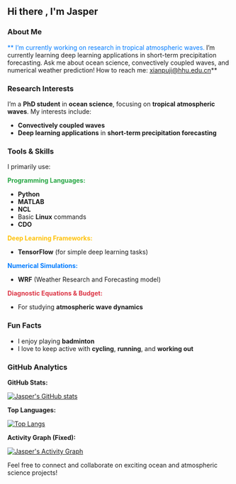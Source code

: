 ## Hi there , I'm Jasper 

### About Me

<span style="color: #007bff;">** I’m currently working on research in tropical atmospheric waves.**</span>
<span style="color: #28a745;">** I’m currently learning deep learning applications in short-term precipitation forecasting.**</span>
<span style="color: #ffc107;">** Ask me about ocean science, convectively coupled waves, and numerical weather prediction!**</span>
<span style="color: #dc3545;">** How to reach me: [xianpuji@hhu.edu.cn](mailto:xianpuji@hhu.edu.cn)**</span>

### Research Interests

I’m a **PhD student** in **ocean science**, focusing on **tropical atmospheric waves**. My interests include:

- **Convectively coupled waves**
- **Deep learning applications** in **short-term precipitation forecasting**

### Tools & Skills

I primarily use:

<span style="color: #28a745;">**Programming Languages:**</span>

* **Python** 
* **MATLAB** 
* **NCL** 
* Basic **Linux** commands 
* **CDO** 

<span style="color: #ffc107;">**Deep Learning Frameworks:**</span>

* **TensorFlow**  (for simple deep learning tasks)

<span style="color: #007bff;">**Numerical Simulations:**</span>

* **WRF** (Weather Research and Forecasting model) ️

<span style="color: #dc3545;">**Diagnostic Equations & Budget:**</span>

* For studying **atmospheric wave dynamics** 

### Fun Facts

- I enjoy playing **badminton** 
- I love to keep active with **cycling**, **running**, and **working out** 

### GitHub Analytics

**GitHub Stats:**

[![Jasper's GitHub stats](https://github-readme-stats.vercel.app/api?username=Blissful-Jasper&show_icons=true&hide_title=true&count_private=true&hide=prs&theme=radical)](https://github.com/Blissful-Jasper)

**Top Languages:**

[![Top Langs](https://github-readme-stats.vercel.app/api/top-langs/?username=Blissful-Jasper&layout=compact&theme=radical)](https://github.com/Blissful-Jasper)

**Activity Graph (Fixed):**

[![Jasper's Activity Graph](https://activity-graph.herokuapp.com/graph?username=Blissful-Jasper&theme=dracula)](https://activity-graph.herokuapp.com/graph?username=Blissful-Jasper&theme=dracula)

Feel free to connect and collaborate on exciting ocean and atmospheric science projects!
